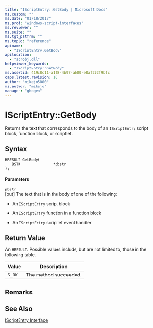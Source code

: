 ```yaml
---
title: "IScriptEntry::GetBody | Microsoft Docs"
ms.custom: ""
ms.date: "01/18/2017"
ms.prod: "windows-script-interfaces"
ms.reviewer: ""
ms.suite: ""
ms.tgt_pltfrm: ""
ms.topic: "reference"
apiname: 
  - "IScriptEntry.GetBody"
apilocation: 
  - "scrobj.dll"
helpviewer_keywords: 
  - "IScriptEntry::GetBody"
ms.assetid: 419c8c11-a1f8-4b97-ab00-e8af2b2f9bfc
caps.latest.revision: 10
author: "mikejo5000"
ms.author: "mikejo"
manager: "ghogen"
---
```

# IScriptEntry::GetBody
Returns the text that corresponds to the body of an `IScriptEntry` script block, function block, or scriptlet.  
  
## Syntax  
  
```  
HRESULT GetBody(  
   BSTR               *pbstr  
);  
```  
  
#### Parameters  
 `pbstr`  
 [out] The text that is in the body of one of the following:  
  
-   An `IScriptEntry` script block  
  
-   An `IScriptEntry` function in a function block  
  
-   An `IScriptEntry` scriptlet event handler  
  
## Return Value  
 An `HRESULT`. Possible values include, but are not limited to, those in the following table.  
  
|Value|Description|  
|-----------|-----------------|  
|`S_OK`|The method succeeded.|  
  
## Remarks  
  
## See Also  
 [IScriptEntry Interface](../../winscript/reference/iscriptentry-interface.md)